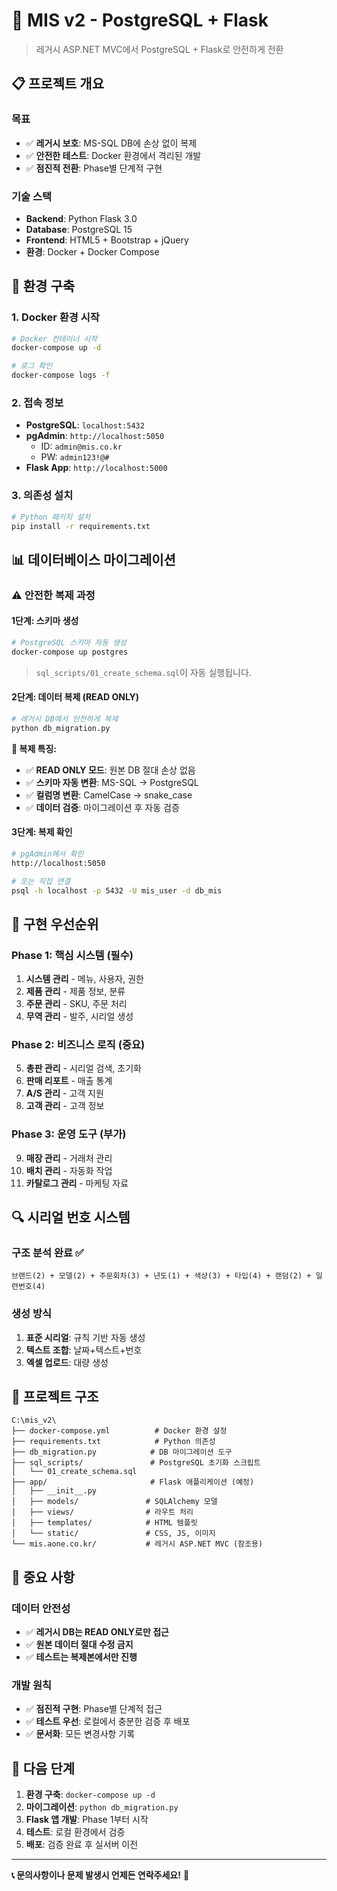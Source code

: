 # 🚀 MIS v2 - PostgreSQL + Flask

> 레거시 ASP.NET MVC에서 PostgreSQL + Flask로 안전하게 전환

## 📋 **프로젝트 개요**

### **목표**
- ✅ **레거시 보호**: MS-SQL DB에 손상 없이 복제
- ✅ **안전한 테스트**: Docker 환경에서 격리된 개발
- ✅ **점진적 전환**: Phase별 단계적 구현

### **기술 스택**
- **Backend**: Python Flask 3.0
- **Database**: PostgreSQL 15
- **Frontend**: HTML5 + Bootstrap + jQuery
- **환경**: Docker + Docker Compose

## 🔧 **환경 구축**

### **1. Docker 환경 시작**
```bash
# Docker 컨테이너 시작
docker-compose up -d

# 로그 확인
docker-compose logs -f
```

### **2. 접속 정보**
- **PostgreSQL**: `localhost:5432`
- **pgAdmin**: `http://localhost:5050`
  - ID: `admin@mis.co.kr`
  - PW: `admin123!@#`
- **Flask App**: `http://localhost:5000`

### **3. 의존성 설치**
```bash
# Python 패키지 설치
pip install -r requirements.txt
```

## 📊 **데이터베이스 마이그레이션**

### **⚠️ 안전한 복제 과정**

#### **1단계: 스키마 생성**
```bash
# PostgreSQL 스키마 자동 생성
docker-compose up postgres
```
> `sql_scripts/01_create_schema.sql`이 자동 실행됩니다.

#### **2단계: 데이터 복제 (READ ONLY)**
```bash
# 레거시 DB에서 안전하게 복제
python db_migration.py
```

**📌 복제 특징:**
- ✅ **READ ONLY 모드**: 원본 DB 절대 손상 없음
- ✅ **스키마 자동 변환**: MS-SQL → PostgreSQL
- ✅ **컬럼명 변환**: CamelCase → snake_case
- ✅ **데이터 검증**: 마이그레이션 후 자동 검증

#### **3단계: 복제 확인**
```bash
# pgAdmin에서 확인
http://localhost:5050

# 또는 직접 연결
psql -h localhost -p 5432 -U mis_user -d db_mis
```

## 🎯 **구현 우선순위**

### **Phase 1: 핵심 시스템 (필수)**
1. **시스템 관리** - 메뉴, 사용자, 권한
2. **제품 관리** - 제품 정보, 분류
3. **주문 관리** - SKU, 주문 처리
4. **무역 관리** - 발주, 시리얼 생성

### **Phase 2: 비즈니스 로직 (중요)**
5. **총판 관리** - 시리얼 검색, 초기화
6. **판매 리포트** - 매출 통계
7. **A/S 관리** - 고객 지원
8. **고객 관리** - 고객 정보

### **Phase 3: 운영 도구 (부가)**
9. **매장 관리** - 거래처 관리
10. **배치 관리** - 자동화 작업
11. **카탈로그 관리** - 마케팅 자료

## 🔍 **시리얼 번호 시스템**

### **구조 분석 완료 ✅**
```
브랜드(2) + 모델(2) + 주문회차(3) + 년도(1) + 색상(3) + 타입(4) + 랜덤(2) + 일련번호(4)
```

### **생성 방식**
1. **표준 시리얼**: 규칙 기반 자동 생성
2. **텍스트 조합**: 날짜+텍스트+번호
3. **엑셀 업로드**: 대량 생성

## 📁 **프로젝트 구조**

```
C:\mis_v2\
├── docker-compose.yml          # Docker 환경 설정
├── requirements.txt            # Python 의존성
├── db_migration.py            # DB 마이그레이션 도구
├── sql_scripts/               # PostgreSQL 초기화 스크립트
│   └── 01_create_schema.sql
├── app/                       # Flask 애플리케이션 (예정)
│   ├── __init__.py
│   ├── models/               # SQLAlchemy 모델
│   ├── views/                # 라우트 처리
│   ├── templates/            # HTML 템플릿
│   └── static/               # CSS, JS, 이미지
└── mis.aone.co.kr/           # 레거시 ASP.NET MVC (참조용)
```

## 🚨 **중요 사항**

### **데이터 안전성**
- ✅ **레거시 DB는 READ ONLY로만 접근**
- ✅ **원본 데이터 절대 수정 금지**
- ✅ **테스트는 복제본에서만 진행**

### **개발 원칙**
- ✅ **점진적 구현**: Phase별 단계적 접근
- ✅ **테스트 우선**: 로컬에서 충분한 검증 후 배포
- ✅ **문서화**: 모든 변경사항 기록

## 🎯 **다음 단계**

1. **환경 구축**: `docker-compose up -d`
2. **마이그레이션**: `python db_migration.py`
3. **Flask 앱 개발**: Phase 1부터 시작
4. **테스트**: 로컬 환경에서 검증
5. **배포**: 검증 완료 후 실서버 이전

---

**📞 문의사항이나 문제 발생시 언제든 연락주세요!** 🚀 